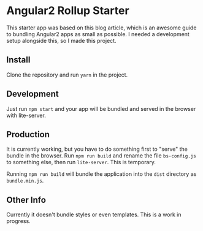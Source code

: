 Angular2 Rollup Starter
=========

This starter app was based on this blog article, which is an awesome guide to bundling Angular2 apps as small as possible. I needed a development setup alongside this, so I made this project.

Install
-----

Clone the repository and run `yarn` in the project.

Development
-----

Just run `npm start` and your app will be bundled and served in the browser with lite-server.

Production
-----

It is currently working, but you have to do something first to "serve" the bundle in the browser. Run `npm run build` and rename the file `bs-config.js` to something else, then run `lite-server`. This is temporary.

Running `npm run build` will bundle the application into the `dist` directory as `bundle.min.js`.

Other Info
-----

Currently it doesn't bundle styles or even templates. This is a work in progress.